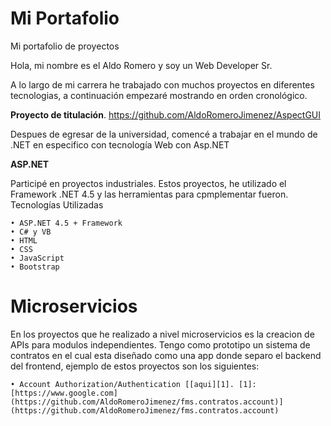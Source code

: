 # Mi Portafolio
Mi portafolio de proyectos

Hola, mi nombre es el Aldo Romero y soy un Web Developer Sr.

A lo largo de mi carrera he trabajado con muchos proyectos en diferentes tecnologias, a continuación empezaré mostrando en orden cronológico.


 **Proyecto de titulación**.
https://github.com/AldoRomeroJimenez/AspectGUI 

Despues de egresar de la universidad, comencé a trabajar en el mundo de .NET en especifico con tecnología Web con Asp.NET

**ASP.NET**

Participé en proyectos industriales. Estos proyectos, he utilizado el Framework .NET 4.5 y las herramientas para cpmplementar fueron.
Tecnologías Utilizadas

    • ASP.NET 4.5 + Framework
    • C# y VB
    • HTML
    • CSS
    • JavaScript
    • Bootstrap


# Microservicios
En los proyectos que he realizado a nivel microservicios es la creacion de APIs para modulos independientes. Tengo como prototipo un sistema de contratos en el cual esta diseñado como una app donde separo el backend del frontend, ejemplo de estos proyectos son los siguientes:

    • Account Authorization/Authentication [[aqui][1]. [1]: [https://www.google.com](https://github.com/AldoRomeroJimenez/fms.contratos.account)](https://github.com/AldoRomeroJimenez/fms.contratos.account)

